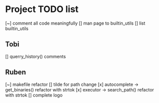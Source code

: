 # Project TODO list

[~] comment all code meaningfully
[] man page to builtin_utils
[] list builtin_utils

## Tobi

[] querry_history() comments

## Ruben

[~] makefile refactor
[] tilde for path change
[x] autocomplete -> get_binaries() refactor with strtok
[x] executor -> search_path() refactor with strtok
[] complete logo
